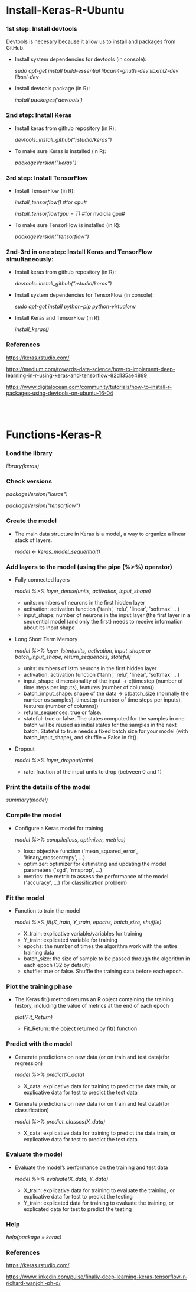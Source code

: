# Install-Keras-R-Ubuntu

### 1st step: Install devtools

Devtools is necesary because it allow us to install and packages from GitHub.

- Install system dependencies for devtools (in console): 

  _sudo apt-get install build-essential libcurl4-gnutls-dev libxml2-dev libssl-dev_
  
- Install devtools package (in R): 

  _install.packages('devtools')_
  
### 2nd step: Install Keras

- Install keras from github repository (in R):

  _devtools::install_github("rstudio/keras")_
  
- To make sure Keras is installed (in R):

  _packageVersion("keras")_
  
### 3rd step: Install TensorFlow

- Install TensorFlow (in R):

  _install_tensorflow()_ #for cpu#
  
  _install_tensorflow(gpu = T)_ #for nvdidia gpu#
  
- To make sure TensorFlow is installed (in R):

  _packageVersion("tensorflow")_

### 2nd-3rd in one step: Install Keras and TensorFlow simultaneously:

- Install keras from github repository (in R):

  _devtools::install_github("rstudio/keras")_

- Install system dependencies for TensorFlow (in console):

  _sudo apt-get install python-pip python-virtualenv_
  
- Install Keras and TensorFlow (in R):

  _install_keras()_

### References

https://keras.rstudio.com/

https://medium.com/towards-data-science/how-to-implement-deep-learning-in-r-using-keras-and-tensorflow-82d135ae4889

https://www.digitalocean.com/community/tutorials/how-to-install-r-packages-using-devtools-on-ubuntu-16-04

<br>
<br>

# Functions-Keras-R

### Load the library

  _library(keras)_

### Check versions

  _packageVersion("keras")_

  _packageVersion("tensorflow")_

### Create the model

  - The main data structure in Keras is a model, a way to organize a linear stack of layers.
  
    _model <- keras_model_sequential()_

### Add layers to the model (using the pipe (%>%) operator)

  - Fully connected layers
  
    _model %>% layer_dense(units, activation, input_shape)_
    
      - units: numbers of neurons in the first hidden layer
      - activation: activation function ('tanh', 'relu', 'linear', 'softmax' ...)
      - input_shape: number of neurons in the input layer (the first layer in a sequential model (and only the first) needs to receive information about its input shape

  - Long Short Term Memory
  
    _model %>% layer_lstm(units, activation, input_shape or batch_input_shape, return_sequences, stateful)_
    
      - units: numbers of lstm neurons in the first hidden layer
      - activation: activation function ('tanh', 'relu', 'linear', 'softmax' ...)
      - input_shape: dimensionality of the input -> c(timestep (number of time steps per inputs), features (number of columns))
      - batch_imput_shape: shape of the data -> c(batch_size (normally the number os samples), timestep (number of time steps per inputs), features (number of columns))
      - return_sequences: true or false. 
      - stateful: true or false. The states computed for the samples in one batch will be reused as initial states for the samples in the next batch. Stateful to true needs a fixed batch size for your model (with batch_input_shape), and shuffle = False in fit().
            
  - Dropout
  
    _model %>% layer_dropout(rate)_
    
      - rate: fraction of the input units to drop (between 0 and 1)

### Print the details of the model

   _summary(model)_

### Compile the model

  - Configure a Keras model for training

    _model %>% compile(loss, optimizer, metrics)_

     - loss: objective function ('mean_squared_error', 'binary_crossentropy', ...)
     - optimizer: optimizer for estimating and updating the model parameters ('sgd', 'rmsprop', ...)
     - metrics: the metric to assess the performance of the model ('accuracy', ...) (for classification problem)

### Fit the model

  - Function to train the model
  
    _model %>% fit(X_train, Y_train, epochs, batch_size, shuffle)_

    - X_train: explicative variable/variables for training 
    - Y_train: explicated variable for training 
    - epochs: the number of times the algorithm work with the entire training data
    - batch_size: the size of sample to be passed through the algorithm in each epoch (32 by default)
    - shuffle: true or false. Shuffle the training data before each epoch.

### Plot the training phase

  - The Keras fit() method returns an R object containing the training history, including the value of metrics at the end of each epoch
  
    _plot(Fit_Return)_
    
      - Fit_Return: the object returned by fit() function

### Predict with the model

  - Generate predictions on new data (or on train and test data)(for regression)

    _model %>% predict(X_data)_

      - X_data: explicative data for training to predict the data train, or explicative data for test to predict the test data

  - Generate predictions on new data (or on train and test data)(for classification)

    _model %>% predict_classes(X_data)_

      - X_data: explicative data for training to predict the data train, or explicative data for test to predict the test data
      
### Evaluate the model

  - Evaluate the model’s performance on the training and test data
  
    _model %>% evaluate(X_data, Y_data)_

    - X_train: explicative data for training to evaluate the training, or explicative data for test to predict the testing
    - Y_train: explicated data for training to evaluate the training, or explicated data for test to predict the testing
  
### Help

  _help(package = keras)_
  
  
### References

https://keras.rstudio.com/

https://www.linkedin.com/pulse/finally-deep-learning-keras-tensorflow-r-richard-wanjohi-ph-d/
